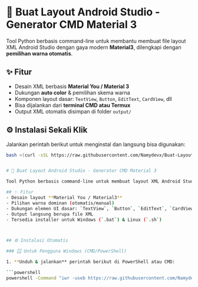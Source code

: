 # 🧱 Buat Layout Android Studio - Generator CMD Material 3

Tool Python berbasis command-line untuk membantu membuat file layout XML Android Studio dengan gaya modern **Material3**, dilengkapi dengan **pemilihan warna otomatis**.

## ✨ Fitur
- Desain XML berbasis **Material You / Material 3**
- Dukungan **auto color** & pemilihan skema warna
- Komponen layout dasar: `TextView`, `Button`, `EditText`, `CardView`, dll
- Bisa dijalankan dari **terminal CMD atau Termux**
- Output XML otomatis disimpan di folder `output/`

## ⚙️ Instalasi Sekali Klik

Jalankan perintah berikut untuk menginstal dan langsung bisa digunakan:

```bash
bash <(curl -sSL https://raw.githubusercontent.com/Namydevx/Buat-Layout-Android-studio/main/install-layout-generator.sh)


# 🧱 Buat Layout Android Studio - Generator CMD Material 3

Tool Python berbasis command-line untuk membuat layout XML Android Studio bergaya modern **Material3**, lengkap dengan pilihan warna otomatis dan komponen dasar.

## ✨ Fitur
- Desain layout **Material You / Material3**
- Pilihan warna dominan (otomatis/manual)
- Dukungan elemen UI dasar: `TextView`, `Button`, `EditText`, `CardView`
- Output langsung berupa file XML
- Tersedia installer untuk Windows (`.bat`) & Linux (`.sh`)



## ⚙️ Instalasi Otomatis

### 🪟 Untuk Pengguna Windows (CMD/PowerShell)

1. **Unduh & jalankan** perintah berikut di PowerShell atau CMD:

```powershell
powershell -Command "iwr -useb https://raw.githubusercontent.com/Namydevx/Buat-Layout-Android-studio/main/install_layout_generator.bat | iex"

